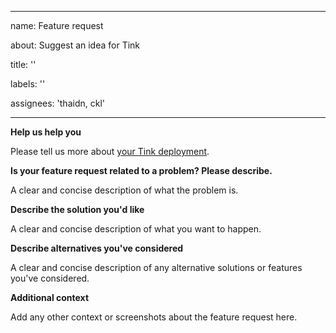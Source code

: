 --------------------------------------------------------------------------------

name: Feature request

about: Suggest an idea for Tink

title: ''

labels: ''

assignees: 'thaidn, ckl'

--------------------------------------------------------------------------------

**Help us help you**

Please tell us more about
[your Tink deployment](https://docs.google.com/forms/d/1mhHvyNJQgTXFDnqOermB7-BD8GQSyvtFPUAhILRbYcA/edit).

**Is your feature request related to a problem? Please describe.**

A clear and concise description of what the problem is.

**Describe the solution you'd like**

A clear and concise description of what you want to happen.

**Describe alternatives you've considered**

A clear and concise description of any alternative solutions or features you've
considered.

**Additional context**

Add any other context or screenshots about the feature request here.
